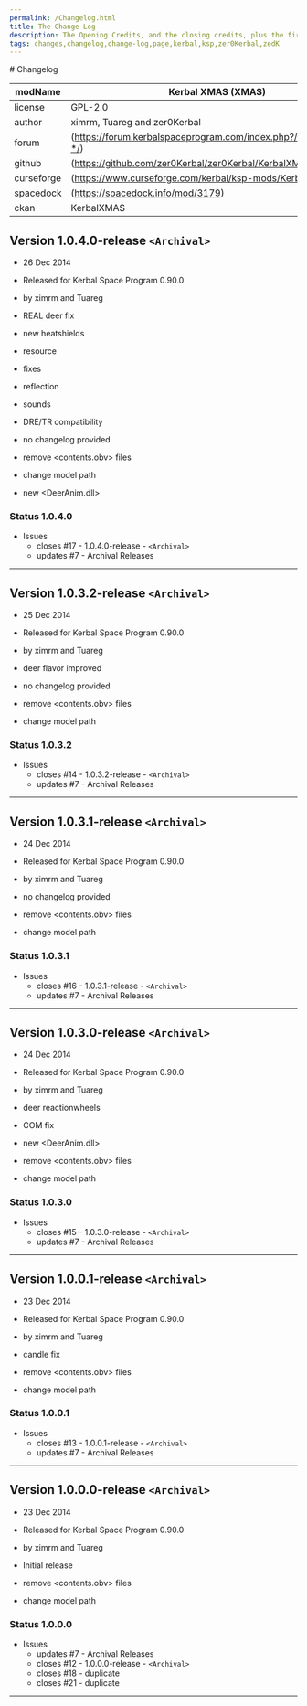 ```yaml
---
permalink: /Changelog.html
title: The Change Log
description: The Opening Credits, and the closing credits, plus the first of two (or is three) end credit scenes
tags: changes,changelog,change-log,page,kerbal,ksp,zer0Kerbal,zedK
---
```

<!-- 
hdr-changelog.md v1.0.0.0
Kerbal XMAS (XMAS)
created: 13 May 2022
updated:
CC BY-ND 4.0 by zer0Kerbal
--># Changelog  
  
| modName    | Kerbal XMAS (XMAS)                                                |
| ---------- | ----------------------------------------------------------------- |
| license    | GPL-2.0                                                           |
| author     | ximrm, Tuareg and zer0Kerbal                                      |
| forum      | (https://forum.kerbalspaceprogram.com/index.php?/topic/211153-*/) |
| github     | (https://github.com/zer0Kerbal/zer0Kerbal/KerbalXMAS)             |
| curseforge | (https://www.curseforge.com/kerbal/ksp-mods/KerbalXMAS)           |
| spacedock  | (https://spacedock.info/mod/3179)                                 |
| ckan       | KerbalXMAS                                                        |

## Version 1.0.4.0-release `<Archival>`

* 26 Dec 2014
* Released for Kerbal Space Program 0.90.0
* by ximrm and Tuareg

* REAL deer fix
* new heatshields
* resource
* fixes
* reflection
* sounds
* DRE/TR compatibility
* no changelog provided
* remove <contents.obv> files
* change model path
* new <DeerAnim.dll>

### Status 1.0.4.0

* Issues
  * closes #17 - 1.0.4.0-release - `<Archival>`
  * updates #7 - Archival Releases

---

## Version 1.0.3.2-release `<Archival>`

* 25 Dec 2014
* Released for Kerbal Space Program 0.90.0
* by ximrm and Tuareg

* deer flavor improved
* no changelog provided
* remove <contents.obv> files
* change model path

### Status 1.0.3.2

* Issues
  * closes #14 - 1.0.3.2-release - `<Archival>`
  * updates #7 - Archival Releases

---

## Version 1.0.3.1-release `<Archival>`

* 24 Dec 2014
* Released for Kerbal Space Program 0.90.0
* by ximrm and Tuareg

* no changelog provided
* remove <contents.obv> files
* change model path

### Status 1.0.3.1

* Issues
  * closes #16 - 1.0.3.1-release - `<Archival>`
  * updates #7 - Archival Releases

---

## Version 1.0.3.0-release `<Archival>`

* 24 Dec 2014
* Released for Kerbal Space Program 0.90.0
* by ximrm and Tuareg

* deer reactionwheels
* COM fix
* new <DeerAnim.dll>
* remove <contents.obv> files
* change model path

### Status 1.0.3.0

* Issues
  * closes #15 - 1.0.3.0-release - `<Archival>`
  * updates #7 - Archival Releases

---

## Version 1.0.0.1-release `<Archival>`

* 23 Dec 2014
* Released for Kerbal Space Program 0.90.0
* by ximrm and Tuareg

* candle fix
* remove <contents.obv> files
* change model path

### Status 1.0.0.1

* Issues
  * closes #13 - 1.0.0.1-release - `<Archival>`
  * updates #7 - Archival Releases

---

## Version 1.0.0.0-release `<Archival>`

* 23 Dec 2014
* Released for Kerbal Space Program 0.90.0
* by ximrm and Tuareg

* Initial release
* remove <contents.obv> files
* change model path

### Status 1.0.0.0

* Issues
  * updates #7 - Archival Releases
  * closes #12 - 1.0.0.0-release - `<Archival>`
  * closes #18 - duplicate
  * closes #21 - duplicate

---
